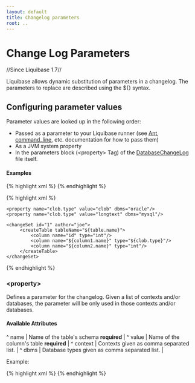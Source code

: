 ```yaml
---
layout: default
title: Changelog parameters
root: ..
---
```


# Change Log Parameters #

//Since Liquibase 1.7//

Liquibase allows dynamic substitution of parameters in a changelog.  The parameters to replace are described using the ${} syntax.

## Configuring parameter values ##

Parameter values are looked up in the following order:
  - Passed as a parameter to your Liquibase runner (see [Ant](Ant.html), [command_line](command_line.html), etc. documentation for how to pass them)
  - As a JVM system property
  - In the parameters block (&lt;property&gt; Tag) of the [DatabaseChangeLog](DatabaseChangeLog.html) file itself.

#### Examples ####

{% highlight xml %}
<createTable tableName="${table.name}">
     <column name="id" type="int"/>
     <column name="${column1.name}" type="varchar(${column1.length})"/>
     <column name="${column2.name}" type="int"/>
</createTable>
{% endhighlight %}

{% highlight xml %}
<databaseChangeLog
        xmlns="http://www.liquibase.org/xml/ns/dbchangelog"
        xmlns:xsi="http://www.w3.org/2001/XMLSchema-instance"
        xmlns:ext="http://www.liquibase.org/xml/ns/dbchangelog-ext"
        xsi:schemaLocation="http://www.liquibase.org/xml/ns/dbchangelog http://www.liquibase.org/xml/ns/dbchangelog/dbchangelog-2.0.xsd
        http://www.liquibase.org/xml/ns/dbchangelog-ext http://www.liquibase.org/xml/ns/dbchangelog/dbchangelog-ext.xsd">

    <property name="clob.type" value="clob" dbms="oracle"/>
    <property name="clob.type" value="longtext" dbms="mysql"/>

    <changeSet id="1" author="joe">
         <createTable tableName="${table.name}">
             <column name="id" type="int"/>
             <column name="${column1.name}" type="${clob.type}"/>
             <column name="${column2.name}" type="int"/>
         </createTable>
    </changeSet>
</databaseChangeLog>

{% endhighlight %}

### &lt;property&gt; ###

Defines a parameter for the changelog. Given a list of contexts and/or databases, the parameter will be only used in those contexts and/or databases.

#### Available Attributes ####

^ name  | Name of the table's schema **required**  |
^ value  | Name of the column's table **required**  |
^ context  | Contexts given as comma separated list.  |
^ dbms  | Database types given as comma separated list.  |

Example:

{% highlight xml %}
    <property name="simpleproperty" value="somevalue"/>
    <property name="clob.type" value="clob" dbms="oracle,h2"/>
    <property name="clob.type" value="longtext" dbms="mysql"/>
    <property name="myproperty" value="yes" context="common,test"/>
{% endhighlight %}